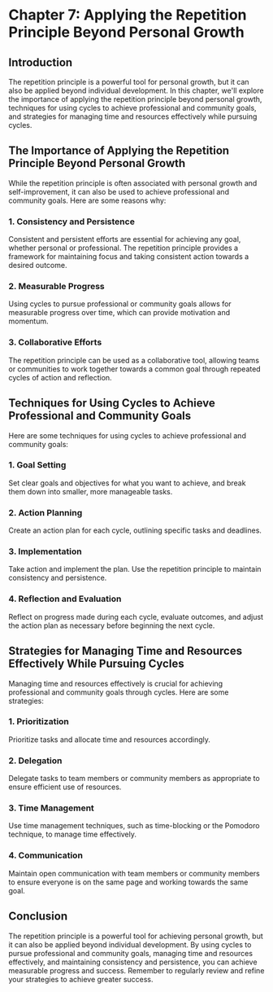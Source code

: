 Chapter 7: Applying the Repetition Principle Beyond Personal Growth
===================================================================

Introduction
------------

The repetition principle is a powerful tool for personal growth, but it can also be applied beyond individual development. In this chapter, we'll explore the importance of applying the repetition principle beyond personal growth, techniques for using cycles to achieve professional and community goals, and strategies for managing time and resources effectively while pursuing cycles.

The Importance of Applying the Repetition Principle Beyond Personal Growth
--------------------------------------------------------------------------

While the repetition principle is often associated with personal growth and self-improvement, it can also be used to achieve professional and community goals. Here are some reasons why:

### 1. Consistency and Persistence

Consistent and persistent efforts are essential for achieving any goal, whether personal or professional. The repetition principle provides a framework for maintaining focus and taking consistent action towards a desired outcome.

### 2. Measurable Progress

Using cycles to pursue professional or community goals allows for measurable progress over time, which can provide motivation and momentum.

### 3. Collaborative Efforts

The repetition principle can be used as a collaborative tool, allowing teams or communities to work together towards a common goal through repeated cycles of action and reflection.

Techniques for Using Cycles to Achieve Professional and Community Goals
-----------------------------------------------------------------------

Here are some techniques for using cycles to achieve professional and community goals:

### 1. Goal Setting

Set clear goals and objectives for what you want to achieve, and break them down into smaller, more manageable tasks.

### 2. Action Planning

Create an action plan for each cycle, outlining specific tasks and deadlines.

### 3. Implementation

Take action and implement the plan. Use the repetition principle to maintain consistency and persistence.

### 4. Reflection and Evaluation

Reflect on progress made during each cycle, evaluate outcomes, and adjust the action plan as necessary before beginning the next cycle.

Strategies for Managing Time and Resources Effectively While Pursuing Cycles
----------------------------------------------------------------------------

Managing time and resources effectively is crucial for achieving professional and community goals through cycles. Here are some strategies:

### 1. Prioritization

Prioritize tasks and allocate time and resources accordingly.

### 2. Delegation

Delegate tasks to team members or community members as appropriate to ensure efficient use of resources.

### 3. Time Management

Use time management techniques, such as time-blocking or the Pomodoro technique, to manage time effectively.

### 4. Communication

Maintain open communication with team members or community members to ensure everyone is on the same page and working towards the same goal.

Conclusion
----------

The repetition principle is a powerful tool for achieving personal growth, but it can also be applied beyond individual development. By using cycles to pursue professional and community goals, managing time and resources effectively, and maintaining consistency and persistence, you can achieve measurable progress and success. Remember to regularly review and refine your strategies to achieve greater success.


